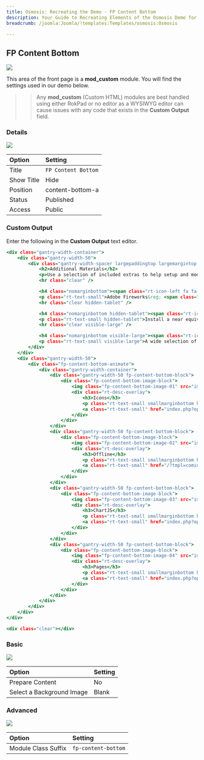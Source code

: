 ```yaml
---
title: Osmosis: Recreating the Demo - FP Content Bottom
description: Your Guide to Recreating Elements of the Osmosis Demo for Joomla
breadcrumb: /joomla:Joomla/!templates:Templates/osmosis:Osmosis

---
```


FP Content Bottom
-----

![][demo]

This area of the front page is a **mod_custom** module. You will find the settings used in our demo below.

>> Any **mod_custom** (Custom HTML) modules are best handled using either RokPad or no editor as a WYSIWYG editor can cause issues with any code that exists in the **Custom Output** field.

### Details

![][demo2]

| Option      | Setting             |
| :---------- | :----------         |
| Title       | `FP Content Bottom` |
| Show Title  | Hide                |
| Position    | content-bottom-a    |
| Status      | Published           |
| Access      | Public              |

### Custom Output

Enter the following in the **Custom Output** text editor.

~~~ .html
<div class="gantry-width-container">
	<div class="gantry-width-50">
		<div class="gantry-width-spacer largepaddingtop largemargintop medpaddingleft">
			<h2>Additional Materials</h2>
			<p>Use a selection of included extras to help setup and modify Osmosis.</p>
			<hr class="clear" />

			<h4 class="nomarginbottom"><span class="rt-icon-left fa fa-picture-o"></span> <a href="#">Image Sources</a></h4>
			<p class="rt-text-small">Adobe Fireworks&reg; <span class="hidden-tablet">Layered </span>PNG Sources.</p>
			<hr class="clear hidden-tablet" />

			<h4 class="nomarginbottom hidden-tablet"><span class="rt-icon-left fa fa-file-text-o"></span> <a href="#">RocketLaunchers</a></h4>
			<p class="rt-text-small hidden-tablet">Install a near equivalent of the demo.</p>
			<hr class="clear visible-large" />

			<h4 class="nomarginbottom visible-large"><span class="rt-icon-left fa fa-sitemap"></span> <a href="#">Documentation</a></h4>
			<p class="rt-text-small visible-large">A wide selection of free, online guides.</p>
		</div>
	</div>
	<div class="gantry-width-50">
		<div class="fp-content-bottom-animate">
			<div class="gantry-width-container">
				<div class="gantry-width-50 fp-content-bottom-block">
					<div class="fp-content-bottom-image-block">
						<img class="fp-content-bottom-image-01" src="images/rocketlauncher/home/fp-content-bottom/img-01.jpg" alt="image" />
						<div class="rt-desc-overlay">
							<h3>Icons</h3>
							<p class="rt-text-small smallmarginbottom hidden-tablet">Powered by Font Awesome<span><span class="visible-large">, with 350+ icons</span></span></p>
							<a class="rt-text-small" href="index.php?option=com_content&amp;view=article&amp;id=4&amp;Itemid=114"><span class="fa fa-arrow-circle-right"></span> Learn More</a>
						</div>
					</div>
				</div>
				<div class="gantry-width-50 fp-content-bottom-block">
					<div class="fp-content-bottom-image-block">
						<img class="fp-content-bottom-image-02" src="images/rocketlauncher/home/fp-content-bottom/img-02.jpg" alt="image" />
						<div class="rt-desc-overlay">
							<h3>Offline</h3>
							<p class="rt-text-small smallmarginbottom hidden-tablet">Unique Coming Soon Page<span><span class="visible-large">, with countdown</span></span></p>
							<a class="rt-text-small" href="/?tmpl=comingsoon"><span class="fa fa-arrow-circle-right"></span> Learn More</a>
						</div>
					</div>
				</div>
				<div class="gantry-width-50 fp-content-bottom-block">
					<div class="fp-content-bottom-image-block">
						<img class="fp-content-bottom-image-03" src="images/rocketlauncher/home/fp-content-bottom/img-03.jpg" alt="image" />
						<div class="rt-desc-overlay">
							<h3>ChartJS</h3>
							<p class="rt-text-small smallmarginbottom hidden-tablet">Create exquisite charts<span><span class="visible-large"> using HTML5 canvas</span></span></p>
							<a class="rt-text-small" href="index.php?option=com_content&amp;view=article&amp;id=9&amp;Itemid=121"><span class="fa fa-arrow-circle-right"></span> Learn More</a>
						</div>
					</div>
				</div>
				<div class="gantry-width-50 fp-content-bottom-block">
					<div class="fp-content-bottom-image-block">
						<img class="fp-content-bottom-image-04" src="images/rocketlauncher/home/fp-content-bottom/img-04.jpg" alt="image" />
						<div class="rt-desc-overlay">
							<h3>Pages</h3>
							<p class="rt-text-small smallmarginbottom hidden-tablet">Several layout examples <span><span class="visible-large">to demo versatility</span></span></p>
							<a class="rt-text-small" href="index.php?option=com_content&amp;view=article&amp;id=6&amp;Itemid=118"><span class="fa fa-arrow-circle-right"></span> Learn More</a>
						</div>
					</div>
				</div>
			</div>
		</div>
	</div>
</div>

<div class="clear"></div>
~~~

### Basic

![][demo3]

| Option                    | Setting     |
| :----------               | :---------- |
| Prepare Content           | No          |
| Select a Background Image | Blank       |

### Advanced

![][demo4]

| Option              | Setting             |
| :----------         | :----------         |
| Module Class Suffix | `fp-content-bottom` |

[demo]: assets/demo_6.jpeg
[demo2]: assets/demo_6a.jpeg
[demo3]: assets/demo_6b.jpeg
[demo4]: assets/demo_6c.jpeg
